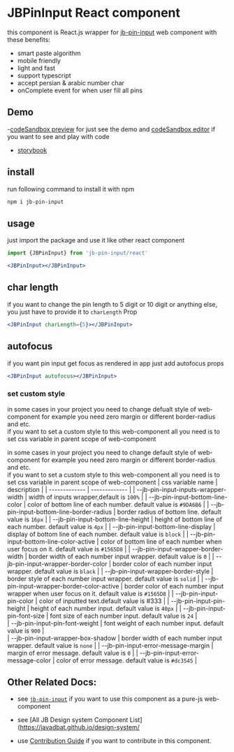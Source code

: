 # JBPinInput React component

this component is React.js wrapper for [jb-pin-input](https://www.npmjs.com/package/jb-pin-input) web component with these benefits:

- smart paste algorithm
- mobile friendly
- light and fast
- support typescript
- accept persian & arabic number char
- onComplete event for when user fill all pins

## Demo

-[codeSandbox preview](https://3f63dj.csb.app/samples/jb-pin-input) for just see the demo and [codeSandbox editor](https://codesandbox.io/p/sandbox/jb-design-system-3f63dj?file=%2Fsrc%2Fsamples%2FJBPinInput.tsx) if you want to see and play with code
- [storybook](https://javadbat.github.io/design-system/?path=/story/components-form-elements-jbpininput)

## install

run following command to install it with npm

```sh
npm i jb-pin-input
```

## usage

just import the package and use it like other react component

```jsx
import {JBPinInput} from 'jb-pin-input/react'

<JBPinInput></JBPinInput>
```
## char length

if you want to change the pin length to 5 digit or 10 digit or anything else, you just have to provide it to `charLength` Prop

```jsx
<JBPinInput charLength={5}></JBPinInput>
```

## autofocus

if you want pin input get focus as rendered in app just add autofocus props
```jsx
<JBPinInput autofocus></JBPinInput>
```

### set custom style

in some cases in your project you need to change defualt style of web-component for example you need zero margin or different border-radius and etc.  
if you want to set a custom style to this web-component all you need is to set css variable in parent scope of web-component

in some cases in your project you need to change default style of web-component for example you need zero margin or different border-radius and etc.  
if you want to set a custom style to this web-component all you need is to set css variable in parent scope of web-component
| css variable name                          | description                                                                                   |
| -------------                              | -------------                                                                                 |
| --jb-pin-input-inputs-wrapper-width        | width of inputs wrapper,default is `100%`                                                     |
| --jb-pin-input-bottom-line-color           | color of bottom line of each number.  default value is `#9DA6B6`                              |
| --jb-pin-input-bottom-line-border-radius   | border radius of bottom line.  default value is `16px`                                        |
| --jb-pin-input-bottom-line-height          | height of bottom line of each number. default value is `4px`                                  |
| --jb-pin-input-bottom-line-display         | display of bottom line of each number. default value is `block`                               |
| --jb-pin-input-bottom-line-color-active    | color of bottom line of each number when user focus on it. default value is `#1565D8`         |
| --jb-pin-input-wrapper-border-width        | border width of each number input wrapper. default value is `0`                               |
| --jb-pin-input-wrapper-border-color        | border color of each number input wrapper. default value is `black`                           |
| --jb-pin-input-wrapper-border-style        | border style of  each number input wrapper. default value is `solid`                          |
| --jb-pin-input-wrapper-border-color-active | border color of each number input wrapper  when user focus on it. default value is `#1565D8`  |
| --jb-pin-input-pin-color                   | color of inputted text.default value is #333                                                   |
| --jb-pin-input-pin-height                  | height of  each number input. default value is `40px`                                         |
| --jb-pin-input-pin-font-size               | font size of  each number input. default value is `24`                                        |   
| --jb-pin-input-pin-font-weight             | font weight of  each number input. default value is `900`                                     |   
| --jb-pin-input-wrapper-box-shadow          | border width of each number input wrapper. default value is `none`                            |
| --jb-pin-input-error-message-margin        | margin of error message. default value is `0`                                                 |
| --jb-pin-input-error-message-color         | color of error message. default value is `#dc3545`                                            |


## Other Related Docs:

- see [`jb-pin-input`](https://github.com/javadbat/jb-pin-input) if you want to use this component as a pure-js web-component

- see [All JB Design system Component List](https://javadbat.github.io/design-system/

- use [Contribution Guide](https://github.com/javadbat/design-system/blob/main/docs/contribution-guide.md) if you want to contribute in this component.
